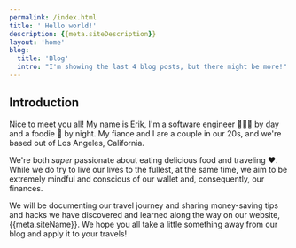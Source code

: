 ```yaml
---
permalink: /index.html
title: ' Hello world!'
description: {{meta.siteDescription}}
layout: 'home'
blog:
  title: 'Blog'
  intro: "I'm showing the last 4 blog posts, but there might be more!"
---
```


## Introduction
Nice to meet you all! My name is [Erik](/about), I'm a software engineer 🧑🏻‍💻 by day and a foodie 🤤 by night. My fiance and I are a couple in our 20s, and we're based out of Los Angeles, California. 

We're both *super* passionate about eating delicious food and traveling ❤️. While we do try to live our lives to the fullest, at the same time, we aim to be extremely mindful and conscious of our wallet and, consequently, our finances. 

We will be documenting our travel journey and sharing money-saving tips and hacks we have discovered and learned along the way on our website, {{meta.siteName}}. We hope you all take a little something away from our blog and apply it to your travels!